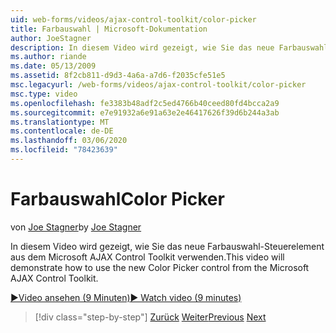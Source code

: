 ```yaml
---
uid: web-forms/videos/ajax-control-toolkit/color-picker
title: Farbauswahl | Microsoft-Dokumentation
author: JoeStagner
description: In diesem Video wird gezeigt, wie Sie das neue Farbauswahl-Steuerelement aus dem Microsoft AJAX Control Toolkit verwenden.
ms.author: riande
ms.date: 05/13/2009
ms.assetid: 8f2cb811-d9d3-4a6a-a7d6-f2035cfe51e5
msc.legacyurl: /web-forms/videos/ajax-control-toolkit/color-picker
msc.type: video
ms.openlocfilehash: fe3383b48adf2c5ed4766b40ceed80fd4bcca2a9
ms.sourcegitcommit: e7e91932a6e91a63e2e46417626f39d6b244a3ab
ms.translationtype: MT
ms.contentlocale: de-DE
ms.lasthandoff: 03/06/2020
ms.locfileid: "78423639"
---
```

# <a name="color-picker"></a><span data-ttu-id="98038-103">Farbauswahl</span><span class="sxs-lookup"><span data-stu-id="98038-103">Color Picker</span></span>

<span data-ttu-id="98038-104">von [Joe Stagner](https://github.com/JoeStagner)</span><span class="sxs-lookup"><span data-stu-id="98038-104">by [Joe Stagner](https://github.com/JoeStagner)</span></span>

<span data-ttu-id="98038-105">In diesem Video wird gezeigt, wie Sie das neue Farbauswahl-Steuerelement aus dem Microsoft AJAX Control Toolkit verwenden.</span><span class="sxs-lookup"><span data-stu-id="98038-105">This video will demonstrate how to use the new Color Picker control from the Microsoft AJAX Control Toolkit.</span></span>

[<span data-ttu-id="98038-106">&#9654;Video ansehen (9 Minuten)</span><span class="sxs-lookup"><span data-stu-id="98038-106">&#9654; Watch video (9 minutes)</span></span>](https://channel9.msdn.com/Blogs/ASP-NET-Site-Videos/color-picker)

> [!div class="step-by-step"]
> <span data-ttu-id="98038-107">[Zurück](control-extenders.md)
> [Weiter](combo-box.md)</span><span class="sxs-lookup"><span data-stu-id="98038-107">[Previous](control-extenders.md)
[Next](combo-box.md)</span></span>
